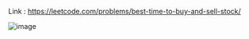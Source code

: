 Link : https://leetcode.com/problems/best-time-to-buy-and-sell-stock/

![image](https://user-images.githubusercontent.com/54612935/131285492-d42f4793-5d52-4f2f-a0b1-f379f1bacb47.png)